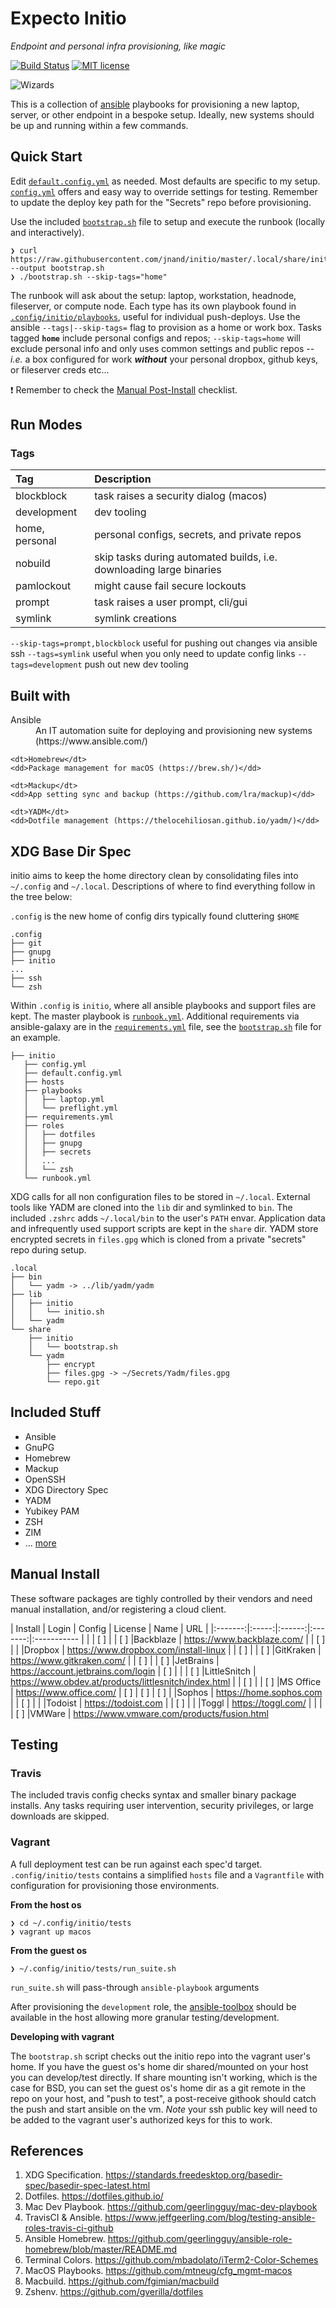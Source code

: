 Expecto Initio
===============

*Endpoint and personal infra provisioning, like magic*

[![Build Status](https://travis-ci.org/jnand/initio.svg?branch=master)](https://travis-ci.org/jnand/initio)
[![MIT license](http://img.shields.io/badge/license-MIT-brightgreen.svg)](http://opensource.org/licenses/MIT)


![Wizards](https://i.giphy.com/media/5tlq0pRndGu8U/giphy.webp)


This is a collection of [ansible](https://www.ansible.com/) playbooks for provisioning a new laptop, server, or other endpoint in a bespoke setup. Ideally, new systems should be up and running within a few commands.


Quick Start
-----------

Edit [`default.config.yml`](.config/initio/default.config.yml) as needed. Most defaults are specific to my setup. [`config.yml`](.config/initio/config.yml) offers and easy way to override settings for testing. Remember to update the deploy key path for the "Secrets" repo before provisioning.

Use the included [`bootstrap.sh`](.local/share/initio/bootstrap.sh) file to setup and execute the runbook (locally and interactively).

```
❯ curl https://raw.githubusercontent.com/jnand/initio/master/.local/share/initio/bootstrap.sh --output bootstrap.sh
❯ ./bootstrap.sh --skip-tags="home"
```

The runbook will ask about the setup: laptop, workstation, headnode, fileserver, or compute node. Each type has its own playbook found in [`.config/initio/playbooks`](.config/initio/playbooks), useful for individual push-deploys. Use the ansible `--tags|--skip-tags=` flag to provision as a home or work box. Tasks tagged **`home`** include personal configs and repos; `--skip-tags=home` will exclude personal info and only uses common settings and public repos -- *i.e.* a box configured for work _**without**_ your personal dropbox, github keys, or fileserver creds etc... 



:exclamation: Remember to check the [Manual Post-Install](#manual-install) checklist.


Run Modes
----------

### Tags ###

|    Tag     | Description |
|:-----------|:------------|
|blockblock  | task raises a security dialog (macos) |
|development | dev tooling |
|home, personal | personal configs, secrets, and private repos |
|nobuild     | skip tasks during automated builds, i.e. downloading large binaries |
|pamlockout  | might cause fail secure lockouts |
|prompt      | task raises a user prompt, cli/gui |
|symlink     | symlink creations |


`--skip-tags=prompt,blockblock` useful for pushing out changes via ansible ssh
`--tags=symlink` useful when you only need to update config links
`--tags=development` push out new dev tooling 

Built with
-----------

<dl>
	<dt>Ansible</dt>
	<dd>An IT automation suite for deploying and provisioning new systems (https://www.ansible.com/)</dd>

	<dt>Homebrew</dt>
	<dd>Package management for macOS (https://brew.sh/)</dd>

	<dt>Mackup</dt>
	<dd>App setting sync and backup (https://github.com/lra/mackup)</dd>

	<dt>YADM</dt>
	<dd>Dotfile management (https://thelocehiliosan.github.io/yadm/)</dd>
</dl>


XDG Base Dir Spec
------------------

initio aims to keep the home directory clean by consolidating files into `~/.config` and `~/.local`. Descriptions of where to find everything follow in the tree below:

`.config` is the new home of config dirs typically found cluttering `$HOME`
```
.config
├── git
├── gnupg
├── initio
...
├── ssh
└── zsh
```

Within `.config` is `initio`, where all ansible playbooks and support files are kept. The master playbook is [`runbook.yml`](.config/initio/runbook.yml). Additional requirements via ansible-galaxy are in the [`requirements.yml`](.config/initio/requirements.yml) file, see the [`bootstrap.sh`](.local/share/initio/bootstrap.sh) file for an example.
```
├── initio
   ├── config.yml
   ├── default.config.yml
   ├── hosts
   ├── playbooks
   │   ├── laptop.yml
   │   └── preflight.yml
   ├── requirements.yml
   ├── roles
   │   ├── dotfiles
   │   ├── gnupg
   │   ├── secrets
   │   ...
   │   └── zsh
   └── runbook.yml
```

XDG calls for all non configuration files to be stored in `~/.local`. External tools like YADM are cloned into the `lib` dir and symlinked to `bin`. The included `.zshrc` adds `~/.local/bin` to the user's `PATH` envar. Application data and infrequently used support scripts are kept in the `share` dir. YADM store encrypted secrets in `files.gpg` which is cloned from a private "secrets" repo during setup.

```
.local
├── bin
│   └── yadm -> ../lib/yadm/yadm
├── lib
│   ├── initio
│   │   └── initio.sh
│   └── yadm
└── share
    ├── initio
    │   └── bootstrap.sh
    └── yadm
        ├── encrypt
        ├── files.gpg -> ~/Secrets/Yadm/files.gpg
        └── repo.git
```



Included Stuff
--------------

* Ansible
* GnuPG
* Homebrew
* Mackup
* OpenSSH
* XDG Directory Spec
* YADM
* Yubikey PAM
* ZSH
* ZIM
* ... [more](.config/MANIFEST.md)


Manual Install
--------------

These software packages are tighly controlled by their vendors and need manual installation, and/or registering a cloud client.

| Install | Login | Config | License | Name        | URL |
|:-------:|:-----:|:------:|:-------:|:----------- |
|         | [ ]   |        | [ ]     |Backblaze    | https://www.backblaze.com/
|         | [ ]   |        |         |Dropbox      | https://www.dropbox.com/install-linux
|         | [ ]   |        | [ ]     |GitKraken    | https://www.gitkraken.com/
|         | [ ]   |        | [ ]     |JetBrains    | https://account.jetbrains.com/login
| [ ]     |       |        | [ ]     |LittleSnitch | https://www.obdev.at/products/littlesnitch/index.html
|         | [ ]   |        | [ ]     |MS Office    | https://www.office.com/
| [ ]     | [ ]   | [ ]    |         |Sophos       | https://home.sophos.com
|         | [ ]   |        |         |Todoist      | https://todoist.com
|         | [ ]   |        |         |Toggl        | https://toggl.com/
|         |       |        | [ ]     |VMWare       | https://www.vmware.com/products/fusion.html


Testing
--------

### Travis ###

The included travis config checks syntax and smaller binary package installs. Any tasks requiring user intervention, security privileges, or large downloads are skipped.

### Vagrant ###

A full deployment test can be run against each spec'd target. `.config/initio/tests` contains a simplified `hosts` file and a `Vagrantfile` with configuration for provisioning those environments.

**From the host os**
```
❯ cd ~/.config/initio/tests
❯ vagrant up macos
```

**From the guest os**
```
❯ ~/.config/initio/tests/run_suite.sh
```

`run_suite.sh` will pass-through `ansible-playbook` arguments

After provisioning the `development` role, the [ansible-toolbox](https://github.com/larsks/ansible-toolbox) should be available in the host allowing more granular testing/development.

**Developing with vagrant**

The `bootstrap.sh` script checks out the initio repo into the vagrant user's home. If you have the guest os's home dir shared/mounted on your host you can develop/test directly. If share mounting isn't working, which is the case for BSD, you can set the guest os's home dir as a git remote in the repo on your host, and "push to test", a post-receive githook should catch the push and start ansible on the vm. _Note_ your ssh public key will need to be added to the vagrant user's authorized keys for this to work.



References
------------------

1. XDG Specification. https://standards.freedesktop.org/basedir-spec/basedir-spec-latest.html
2. Dotfiles. https://dotfiles.github.io/
3. Mac Dev Playbook. https://github.com/geerlingguy/mac-dev-playbook
4. TravisCI & Ansible. https://www.jeffgeerling.com/blog/testing-ansible-roles-travis-ci-github
5. Ansible Homebrew. https://github.com/geerlingguy/ansible-role-homebrew/blob/master/README.md
6. Terminal Colors. https://github.com/mbadolato/iTerm2-Color-Schemes
7. MacOS Playbooks. https://github.com/mtneug/cfg_mgmt-macos
8. Macbuild. https://github.com/fgimian/macbuild
9. Zshenv. https://github.com/gverilla/dotfiles
